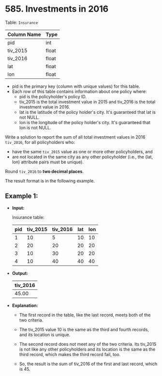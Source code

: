 # 585. Investments in 2016

Table: `Insurance`


| Column Name | Type  |
|-------------|-------|
| pid         | int   |
| tiv_2015    | float |
| tiv_2016    | float |
| lat         | float |
| lon         | float |

- pid is the primary key (column with unique values) for this table.
- Each row of this table contains information about one policy where:
    - pid is the policyholder's policy ID.
    - tiv_2015 is the total investment value in 2015 and tiv_2016 is the total investment value in 2016.
    - lat is the latitude of the policy holder's city. It's guaranteed that lat is not NULL.
    - lon is the longitude of the policy holder's city. It's guaranteed that lon is not NULL.
 

Write a solution to report the sum of all total investment values in 2016 `tiv_2016`, for all policyholders who:

- have the same `tiv_2015` value as one or more other policyholders, and
- are not located in the same city as any other policyholder (i.e., the (lat, lon) attribute pairs must be unique).

Round `tiv_2016` to **two decimal places**.

The result format is in the following example.


## Example 1:

- **Input:** 

    Insurance table:

    | pid | tiv_2015 | tiv_2016 | lat | lon |
    |-----|----------|----------|-----|-----|
    | 1   | 10       | 5        | 10  | 10  |
    | 2   | 20       | 20       | 20  | 20  |
    | 3   | 10       | 30       | 20  | 20  |
    | 4   | 10       | 40       | 40  | 40  |

- **Output:** 

    | tiv_2016 |
    |----------|
    | 45.00    |

- **Explanation:**

    - The first record in the table, like the last record, meets both of the two criteria.
    - The tiv_2015 value 10 is the same as the third and fourth records, and its location is unique.

    - The second record does not meet any of the two criteria. Its tiv_2015 is not like any other policyholders and its location is the same as the third record, which makes the third record fail, too.
    - So, the result is the sum of tiv_2016 of the first and last record, which is 45.